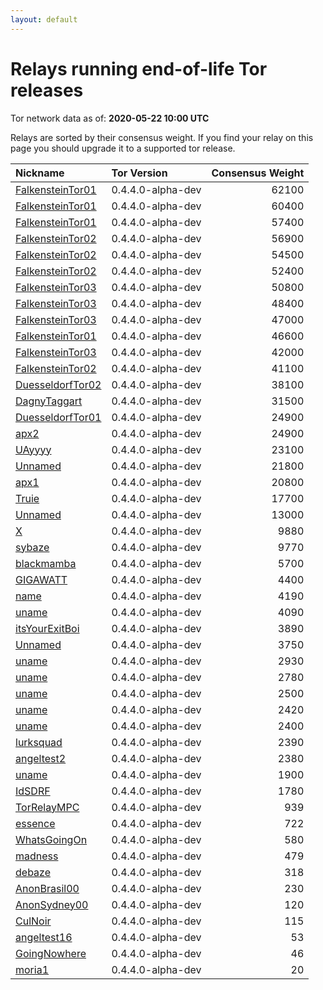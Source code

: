 ```yaml
---
layout: default
---
```



# Relays running end-of-life Tor releases

Tor network data as of: **2020-05-22 10:00 UTC**

Relays are sorted by their consensus weight.
If you find your relay on this page you should upgrade it to a supported tor release.

| Nickname                                                                                                    | Tor Version       |   Consensus Weight |
|:------------------------------------------------------------------------------------------------------------|:------------------|-------------------:|
| [FalkensteinTor01](https://metrics.torproject.org/rs.html#details/D7230F4F13324A28C308AF94E2385D0A7F1B05F9) | 0.4.4.0-alpha-dev |              62100 |
| [FalkensteinTor01](https://metrics.torproject.org/rs.html#details/DEF8C760A79FEF2358E03AE5A1950086ABEB953E) | 0.4.4.0-alpha-dev |              60400 |
| [FalkensteinTor01](https://metrics.torproject.org/rs.html#details/B70BD334FFEE23E653B75219AE12CF0236BCFCBB) | 0.4.4.0-alpha-dev |              57400 |
| [FalkensteinTor02](https://metrics.torproject.org/rs.html#details/0A7208B8903DD3FF5CDFA218A3823AF498CE69CE) | 0.4.4.0-alpha-dev |              56900 |
| [FalkensteinTor02](https://metrics.torproject.org/rs.html#details/F5C3DA7642BB037E0D279359AE88CD7FC03A98A0) | 0.4.4.0-alpha-dev |              54500 |
| [FalkensteinTor02](https://metrics.torproject.org/rs.html#details/695D811B130673C2DE8DCFC5A9E742790BD25066) | 0.4.4.0-alpha-dev |              52400 |
| [FalkensteinTor03](https://metrics.torproject.org/rs.html#details/7185B69E3267E71D0E4CBE30209677205DEA5E67) | 0.4.4.0-alpha-dev |              50800 |
| [FalkensteinTor03](https://metrics.torproject.org/rs.html#details/128FC6D8FBF753121C5662FEE309CCD47B64BA6B) | 0.4.4.0-alpha-dev |              48400 |
| [FalkensteinTor03](https://metrics.torproject.org/rs.html#details/599A708756048993A1029B2775EEF8C9E40BB640) | 0.4.4.0-alpha-dev |              47000 |
| [FalkensteinTor01](https://metrics.torproject.org/rs.html#details/08F06A0DDAFABF9A26FCB2E392A1435F9E048216) | 0.4.4.0-alpha-dev |              46600 |
| [FalkensteinTor03](https://metrics.torproject.org/rs.html#details/F0F13714732C347312426EC2B8D5C4940EAA45BA) | 0.4.4.0-alpha-dev |              42000 |
| [FalkensteinTor02](https://metrics.torproject.org/rs.html#details/0512FE6BE9CCA0ED133152E64010B2FBA141EB10) | 0.4.4.0-alpha-dev |              41100 |
| [DuesseldorfTor02](https://metrics.torproject.org/rs.html#details/8E5F4EE45E0631A60E59CAA42E1464FD7120459D) | 0.4.4.0-alpha-dev |              38100 |
| [DagnyTaggart](https://metrics.torproject.org/rs.html#details/ECB0A13C33B9C0BB101104E08738C19048222393)     | 0.4.4.0-alpha-dev |              31500 |
| [DuesseldorfTor01](https://metrics.torproject.org/rs.html#details/B76A047C20D3E4F9B5A64428298DA55A90D62472) | 0.4.4.0-alpha-dev |              24900 |
| [apx2](https://metrics.torproject.org/rs.html#details/A6B0521C4C1FB91FB66398AAD523AD773E82E77E)             | 0.4.4.0-alpha-dev |              24900 |
| [UAyyyy](https://metrics.torproject.org/rs.html#details/8FDEAE759A90C648863BED85D07113D3FA2AA6FF)           | 0.4.4.0-alpha-dev |              23100 |
| [Unnamed](https://metrics.torproject.org/rs.html#details/BFFA0674C4F80F917B4632D8567A772FF2F0AAF7)          | 0.4.4.0-alpha-dev |              21800 |
| [apx1](https://metrics.torproject.org/rs.html#details/51377C496818552E263583A44C796DF3FB0BC71B)             | 0.4.4.0-alpha-dev |              20800 |
| [Truie](https://metrics.torproject.org/rs.html#details/A69221A7EC7498D2F88A0FB795261013FA36CAAE)            | 0.4.4.0-alpha-dev |              17700 |
| [Unnamed](https://metrics.torproject.org/rs.html#details/C2CCB6EAB1E950834B64268E066B4BCEDFDCAD88)          | 0.4.4.0-alpha-dev |              13000 |
| [X](https://metrics.torproject.org/rs.html#details/6F2F4B0D62D5428013EF3DD5F96FFAE2090D03EC)                | 0.4.4.0-alpha-dev |               9880 |
| [sybaze](https://metrics.torproject.org/rs.html#details/C9B68C802CA20C3E4FA46D77153D6EDC80F13CF5)           | 0.4.4.0-alpha-dev |               9770 |
| [blackmamba](https://metrics.torproject.org/rs.html#details/896364B7996F5DFBA0E15D1A2E06D0B98B555DD6)       | 0.4.4.0-alpha-dev |               5700 |
| [GIGAWATT](https://metrics.torproject.org/rs.html#details/6DFB4AC8B5E7B1AD0B3F5F465F774A421C66CBBA)         | 0.4.4.0-alpha-dev |               4400 |
| [name](https://metrics.torproject.org/rs.html#details/A3BB3ECB05C2A00C4738C87CD85A339BD9F55D84)             | 0.4.4.0-alpha-dev |               4190 |
| [uname](https://metrics.torproject.org/rs.html#details/2FBBC347CEC85CFB8BC68FD91D7D89C91395A6E3)            | 0.4.4.0-alpha-dev |               4090 |
| [itsYourExitBoi](https://metrics.torproject.org/rs.html#details/7242D131DF0217C38EE945A0F3887B0BF431F71F)   | 0.4.4.0-alpha-dev |               3890 |
| [Unnamed](https://metrics.torproject.org/rs.html#details/EDF694D14EA1929464A4B9933B45A4518EA9A6A3)          | 0.4.4.0-alpha-dev |               3750 |
| [uname](https://metrics.torproject.org/rs.html#details/CD4942604FD5EA37A6EC1882B4D8D54E4BA9EBD5)            | 0.4.4.0-alpha-dev |               2930 |
| [uname](https://metrics.torproject.org/rs.html#details/670BE8078305EB05E130346576A0DA44EFB40609)            | 0.4.4.0-alpha-dev |               2780 |
| [uname](https://metrics.torproject.org/rs.html#details/690B4DA2D47D643C4EFDB995417B48F997FBC281)            | 0.4.4.0-alpha-dev |               2500 |
| [uname](https://metrics.torproject.org/rs.html#details/F3FA7A4DAFCECA02B42E236FBF268F9A822588F3)            | 0.4.4.0-alpha-dev |               2420 |
| [uname](https://metrics.torproject.org/rs.html#details/C475847764E61EC1D71A5522B09A70CC6CBB2DC4)            | 0.4.4.0-alpha-dev |               2400 |
| [lurksquad](https://metrics.torproject.org/rs.html#details/3EF75DDA77A5A0CFD58DC027BF7B1251D97CD084)        | 0.4.4.0-alpha-dev |               2390 |
| [angeltest2](https://metrics.torproject.org/rs.html#details/3B07C500AC17E7B5A1EE616613E104A094AB87F3)       | 0.4.4.0-alpha-dev |               2380 |
| [uname](https://metrics.torproject.org/rs.html#details/1C8BFE1794BA42CDC45F8C51DF10E70FA7FBF182)            | 0.4.4.0-alpha-dev |               1900 |
| [IdSDRF](https://metrics.torproject.org/rs.html#details/9F184B2149DF5BB2F90C721C5C29F61BD5CA4A17)           | 0.4.4.0-alpha-dev |               1780 |
| [TorRelayMPC](https://metrics.torproject.org/rs.html#details/12D9DA539F47A5591FD53D92BA9BDDF8889689EC)      | 0.4.4.0-alpha-dev |                939 |
| [essence](https://metrics.torproject.org/rs.html#details/5519D9ADEC80894D3FFD564B58AC425AEB38CDB3)          | 0.4.4.0-alpha-dev |                722 |
| [WhatsGoingOn](https://metrics.torproject.org/rs.html#details/27F3833453C4006DF1E21C6BF62E4FCD8E99DEF2)     | 0.4.4.0-alpha-dev |                580 |
| [madness](https://metrics.torproject.org/rs.html#details/381EC209A77FC5365B94CE219420BA01A6F0DA2E)          | 0.4.4.0-alpha-dev |                479 |
| [debaze](https://metrics.torproject.org/rs.html#details/95F22A129FD1EE5BFF95218DDBA838BF6DBBDA7E)           | 0.4.4.0-alpha-dev |                318 |
| [AnonBrasil00](https://metrics.torproject.org/rs.html#details/890093B0E0102926ECB5E89F032BDCF9B2781901)     | 0.4.4.0-alpha-dev |                230 |
| [AnonSydney00](https://metrics.torproject.org/rs.html#details/1DB12D618C63E55E497D48E98642E46AC1B9D104)     | 0.4.4.0-alpha-dev |                120 |
| [CulNoir](https://metrics.torproject.org/rs.html#details/1F509589F7F70B69A38719A201451CF4B70F89C6)          | 0.4.4.0-alpha-dev |                115 |
| [angeltest16](https://metrics.torproject.org/rs.html#details/D5812BAB52820A4D448E5F16EE363A0F4CEEF691)      | 0.4.4.0-alpha-dev |                 53 |
| [GoingNowhere](https://metrics.torproject.org/rs.html#details/75157DD0B9AD2F690EADA63A74C5FE0CAF5E0FE8)     | 0.4.4.0-alpha-dev |                 46 |
| [moria1](https://metrics.torproject.org/rs.html#details/9695DFC35FFEB861329B9F1AB04C46397020CE31)           | 0.4.4.0-alpha-dev |                 20 |